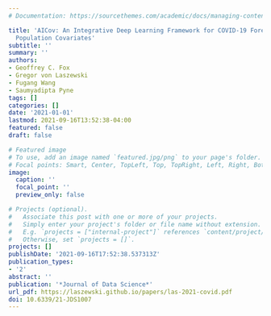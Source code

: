```yaml
---
# Documentation: https://sourcethemes.com/academic/docs/managing-content/

title: 'AICov: An Integrative Deep Learning Framework for COVID-19 Forecasting with
  Population Covariates'
subtitle: ''
summary: ''
authors:
- Geoffrey C. Fox
- Gregor von Laszewski
- Fugang Wang
- Saumyadipta Pyne
tags: []
categories: []
date: '2021-01-01'
lastmod: 2021-09-16T13:52:38-04:00
featured: false
draft: false

# Featured image
# To use, add an image named `featured.jpg/png` to your page's folder.
# Focal points: Smart, Center, TopLeft, Top, TopRight, Left, Right, BottomLeft, Bottom, BottomRight.
image:
  caption: ''
  focal_point: ''
  preview_only: false

# Projects (optional).
#   Associate this post with one or more of your projects.
#   Simply enter your project's folder or file name without extension.
#   E.g. `projects = ["internal-project"]` references `content/project/deep-learning/index.md`.
#   Otherwise, set `projects = []`.
projects: []
publishDate: '2021-09-16T17:52:38.537313Z'
publication_types:
- '2'
abstract: ''
publication: '*Journal of Data Science*'
url_pdf: https://laszewski.github.io/papers/las-2021-covid.pdf
doi: 10.6339/21-JDS1007
---
```

